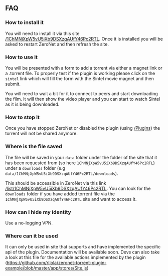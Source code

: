 
## FAQ

### How to install it
You will need to install it via this site [/1ChMNjXpW5vU5iXb9DSXzqAUfY46Pc2RTL](http://127.0.0.1:43110//1ChMNjXpW5vU5iXb9DSXzqAUfY46Pc2RTL). Once it is installed you will be asked to restart ZeroNet and then refresh the site.

### How to use it
You will be presented with a form to add a torrent via either a magnet link or a .torrent file. To properly test if the plugin is working please click on the `sintel` link which will fill the form with the Sintel movie magnet and then submit.

You will need to wait a bit for it to connect to peers and start downloading the film. It will then show the video  player and you can start to watch Sintel as it is being downloaded.

### How to stop it
Once you have stopped ZeroNet or disabled the plugin (using [/Plugins](http://127.0.0.1:43110//Plugins)) the torrent will not be shared anymore.

### Where is the file saved
The file will be saved in your `data` folder under the folder of the site that it has been requested from (so here `1ChMNjXpW5vU5iXb9DSXzqAUfY46Pc2RTL`) under a `downloads` folder (e.g `data/1ChMNjXpW5vU5iXb9DSXzqAUfY46Pc2RTL/downloads`).

This should be accessible in ZeroNet via this link [/list/1ChMNjXpW5vU5iXb9DSXzqAUfY46Pc2RTL](http://127.0.0.1:43110/list/1ChMNjXpW5vU5iXb9DSXzqAUfY46Pc2RTL). You can look for the `downloads` folder if you have added torrent file via the `1ChMNjXpW5vU5iXb9DSXzqAUfY46Pc2RTL` site and want to access it.

### How can I hide my identity
Use a no-logging VPN.

### Where can it be used
It can only be used in site that supports and have implemented the specific api of the plugin. Documentation will be available soon. Devs can also take a look at this file for the available actions implemented by the plugin (https://github.com/rllola/zeronet-torrent-plugin-example/blob/master/app/stores/Site.js)
